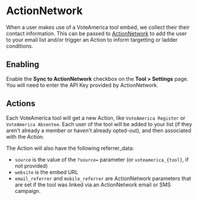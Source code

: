 # ActionNetwork

When a user makes use of a VoteAmerica tool embed, we collect their their contact information.  This can be
passed to [ActionNetwork](https://actionnetwork.org) to add the user to your email list and/or trigger an Action to inform targetting or ladder conditions.

## Enabling

Enable the **Sync to ActionNetwork** checkbox on the **Tool > Settings** page.  You will need to enter
the API Key provided by ActionNetwork.

## Actions

Each VoteAmerica tool will get a new Action, like `VoteAmerica
Register` or `VoteAmerica Absentee`.  Each user of the tool will be
added to your list (if they aren't already a member or haven't already
opted-out), and then associated with the Action.

The Action will also have the following referrer_data:

- ``source`` is the value of the ``?source=`` parameter (or ``voteamerica_{tool}``, if not provided)
- ``website`` is the embed URL
- ``email_referrer`` and ``mobile_referrer`` are ActionNetwork parameters that are set if the tool was linked via an ActionNetwork email or SMS campaign.
